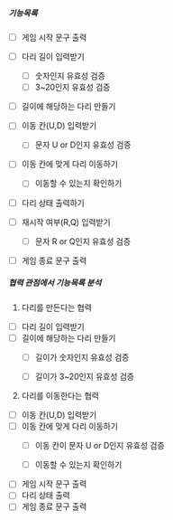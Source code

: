 ##### 기능목록

- [ ] 게임 시작 문구 출력

- [ ] 다리 길이 입력받기
  - [ ] 숫자인지 유효성 검증
  - [ ] 3~20인지 유효성 검증
- [ ] 길이에 해당하는 다리 만들기

- [ ] 이동 칸(U,D) 입력받기
  - [ ] 문자 U or D인지 유효성 검증
- [ ] 이동 칸에 맞게 다리 이동하기
  - [ ] 이동할 수 있는지 확인하기
- [ ] 다리 상태 출력하기
- [ ] 재시작 여부(R,Q) 입력받기
  - [ ] 문자 R or Q인지 유효성 검증

- [ ] 게임 종료 문구 출력



##### 협력 관점에서 기능목록 분석

1. 다리를 만든다는 협력

- [ ] 다리 길이 입력받기
- [ ] 길이에 해당하는 다리 만들기
  - [ ] 길이가 숫자인지 유효성 검증
  - [ ] 길이가 3~20인지 유효성 검증



2. 다리를 이동한다는 협력

- [ ] 이동 칸(U,D) 입력받기
- [ ] 이동 칸에 맞게 다리 이동하기
  - [ ] 이동 칸이 문자 U or D인지 유효성 검증
  - [ ] 이동할 수 있는지 확인하기



- [ ] 게임 시작 문구 출력
- [ ] 다리 상태 출력
- [ ] 게임 종료 문구 출력